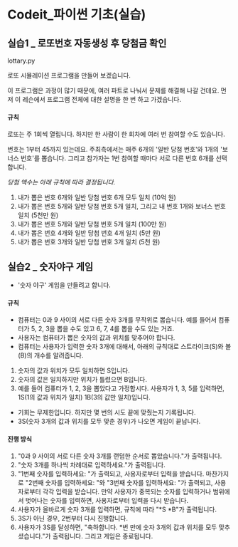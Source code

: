 # Codeit_파이썬 기초(실습) 
## 실습1 _ 로또번호 자동생성 후 당첨금 확인 

lottary.py

로또 시뮬레이션 프로그램을 만들어 보겠습니다.

이 프로그램은 과정이 많기 때문에, 여러 파트로 나눠서 문제를 해결해 나갈 건데요. 먼저 이 레슨에서 프로그램 전체에 대한 설명을 한 번 하고 가겠습니다.

#### 규칙
로또는 주 1회씩 열립니다. 하지만 한 사람이 한 회차에 여러 번 참여할 수도 있습니다.

번호는 1부터 45까지 있는데요. 주최측에서는 매주 6개의 '일반 당첨 번호'와 1개의 '보너스 번호'를 뽑습니다. 그리고 참가자는 1번 참여할 때마다 서로 다른 번호 6개를 선택합니다.


*당첨 액수는 아래 규칙에 따라 결정됩니다.*
1. 내가 뽑은 번호 6개와 일반 당첨 번호 6개 모두 일치 (10억 원)
2. 내가 뽑은 번호 5개와 일반 당첨 번호 5개 일치, 그리고 내 번호 1개와 보너스 번호 일치 (5천만 원)
3. 내가 뽑은 번호 5개와 일반 당첨 번호 5개 일치 (100만 원)
4. 내가 뽑은 번호 4개와 일반 당첨 번호 4개 일치 (5만 원)
5. 내가 뽑은 번호 3개와 일반 당첨 번호 3개 일치 (5천 원)

## 실습2 _ 숫자야구 게임

- '숫자 야구' 게임을 만들려고 합니다.

#### 규칙

- 컴퓨터는 0과 9 사이의 서로 다른 숫자 3개를 무작위로 뽑습니다. 예를 들어서 컴퓨터가 5, 2, 3을 뽑을 수도 있고 6, 7, 4를 뽑을 수도 있는 거죠.
- 사용자는 컴퓨터가 뽑은 숫자의 값과 위치를 맞추어야 합니다.
- 컴퓨터는 사용자가 입력한 숫자 3개에 대해서, 아래의 규칙대로 스트라이크(S)와 볼(B)의 개수를 알려줍니다.
1. 숫자의 값과 위치가 모두 일치하면 S입니다.
2. 숫자의 값은 일치하지만 위치가 틀렸으면 B입니다.
3. 예를 들어 컴퓨터가 1, 2, 3을 뽑았다고 가정합시다. 사용자가 1, 3, 5를 입력하면, 1S(1의 값과 위치가 일치) 1B(3의 값만 일치)입니다.
- 기회는 무제한입니다. 하지만 몇 번의 시도 끝에 맞췄는지 기록됩니다.
- 3S(숫자 3개의 값과 위치를 모두 맞춘 경우)가 나오면 게임이 끝납니다.

#### 진행 방식
1. "0과 9 사이의 서로 다른 숫자 3개를 랜덤한 순서로 뽑았습니다."가 출력됩니다.
2. "숫자 3개를 하나씩 차례대로 입력하세요."가 출력됩니다.
3. "1번째 숫자를 입력하세요: "가 출력되고, 사용자로부터 입력을 받습니다. 마찬가지로 "2번째 숫자를 입력하세요: "와 "3번째 숫자를 입력하세요: "가 출력되고, 사용자로부터 각각 입력을 받습니다. 만약 사용자가 중복되는 숫자를 입력하거나 범위에서 벗어나는 숫자를 입력하면, 사용자로부터 입력을 다시 받습니다.
5. 사용자가 올바르게 숫자 3개를 입력하면, 규칙에 따라 "*S *B"가 출력됩니다.
6. 3S가 아닌 경우, 2번부터 다시 진행합니다.
7. 사용자가 3S를 달성하면, "축하합니다. *번 만에 숫자 3개의 값과 위치를 모두 맞추셨습니다."가 출력됩니다. 그리고 게임은 종료됩니다.
